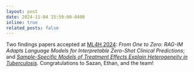 ```yaml
---
layout: post
date: 2024-11-04 15:59:00-0400
inline: true
related_posts: false
---
```


Two findings papers accepted at [ML4H 2024](https://ahli.cc/ml4h/): _From One to Zero: RAG-IM Adapts Language Models for Interpretable Zero-Shot Clinical Predictions_; and [_Sample-Specific Models of Treatment Effects Explain Heterogeneity in Tuberculosis_](https://arxiv.org/abs/2411.10645). Congratulations to Sazan, Ethan, and the team!
